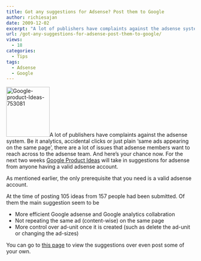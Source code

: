 ```yaml
---
title: Got any suggestions for Adsense? Post them to Google
author: richiesajan
date: 2009-12-02
excerpt: "A lot of publishers have complaints against the adsense system. Be it analytics, accidental clicks or just plain 'same ads appearing on the same page', there are a lot of issues that adsense members want to reach across to the adsense team. And here's your chance now. For the next two weeks Google Product Ideas will take in suggestions for adsense from anyone having a valid adsense account."
url: /got-any-suggestions-for-adsense-post-them-to-google/
views:
  - 18
categories:
  - Tips
tags:
  - Adsense
  - Google
---
```

<img class="alignleft size-full  wp-image-50966" src="http://cdn.devilsworkshop.org/files/2009/12/Google-product-Ideas-753081.jpg" alt="Google-product-Ideas-753081" width="116" height="133" />A lot of publishers have complaints against the adsense system. Be it analytics, accidental clicks or just plain &#8216;same ads appearing on the same page&#8217;, there are a lot of issues that adsense members want to reach across to the adsense team. And here&#8217;s your chance now. For the next two weeks <a href="http://productideas.appspot.com/#0" onclick="_gaq.push(['_trackEvent', 'outbound-article', 'http://productideas.appspot.com/#0', 'Google Product Ideas']);" target="_blank">Google Product Ideas</a> will take in suggestions for adsense from anyone having a valid adsense account.

<!--more-->As mentioned earlier, the only prerequisite that you need is a valid adsense account.

At the time of posting <span>105 ideas</span> from <span>157 people had been submitted. Of them the main suggestion seem to be</span>

  * <span>More efficient Google adsense and </span><span>Google </span><span>analytics collabration</span>
  * <span>Not repeating the same ad (content-wise) on the same page</span>
  * <span>More control over ad-unit once it is created (such as delete the </span><span>ad-unit </span><span>or changing the ad-sizes)</span>

You can go to <a href="http://productideas.appspot.com/#16/e=31f1e" onclick="_gaq.push(['_trackEvent', 'outbound-article', 'http://productideas.appspot.com/#16/e=31f1e', 'this page']);" target="_blank">this page</a> to view the suggestions over even post some of your own.
